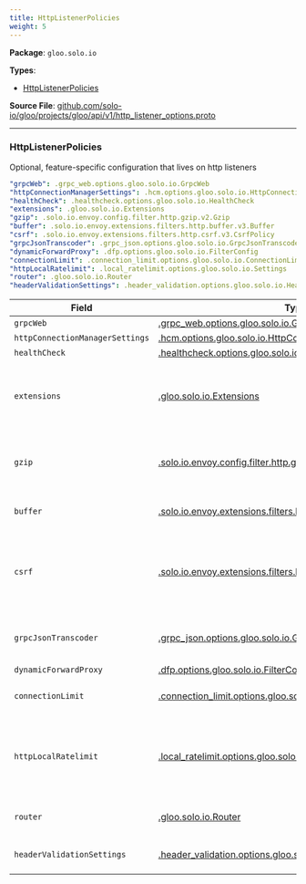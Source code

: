 ```yaml
---
title: HttpListenerPolicies
weight: 5
---
```


<!-- Code generated by solo-kit. DO NOT EDIT. -->


**Package**: `gloo.solo.io` 

**Types**:


- [HttpListenerPolicies](#httplisteneroptions)
  



**Source File**: [github.com/solo-io/gloo/projects/gloo/api/v1/http_listener_options.proto](https://github.com/solo-io/gloo/blob/main/projects/gloo/api/v1/http_listener_options.proto)





---
### HttpListenerPolicies

 
Optional, feature-specific configuration that lives on http listeners

```yaml
"grpcWeb": .grpc_web.options.gloo.solo.io.GrpcWeb
"httpConnectionManagerSettings": .hcm.options.gloo.solo.io.HttpConnectionManagerSettings
"healthCheck": .healthcheck.options.gloo.solo.io.HealthCheck
"extensions": .gloo.solo.io.Extensions
"gzip": .solo.io.envoy.config.filter.http.gzip.v2.Gzip
"buffer": .solo.io.envoy.extensions.filters.http.buffer.v3.Buffer
"csrf": .solo.io.envoy.extensions.filters.http.csrf.v3.CsrfPolicy
"grpcJsonTranscoder": .grpc_json.options.gloo.solo.io.GrpcJsonTranscoder
"dynamicForwardProxy": .dfp.options.gloo.solo.io.FilterConfig
"connectionLimit": .connection_limit.options.gloo.solo.io.ConnectionLimit
"httpLocalRatelimit": .local_ratelimit.options.gloo.solo.io.Settings
"router": .gloo.solo.io.Router
"headerValidationSettings": .header_validation.options.gloo.solo.io.HeaderValidationSettings

```

| Field | Type | Description |
| ----- | ---- | ----------- | 
| `grpcWeb` | [.grpc_web.options.gloo.solo.io.GrpcWeb](../../components/grpc_web.proto.sk/#grpcweb) |  |
| `httpConnectionManagerSettings` | [.hcm.options.gloo.solo.io.HttpConnectionManagerSettings](../../components/hcm.proto.sk/#httpconnectionmanagersettings) |  |
| `healthCheck` | [.healthcheck.options.gloo.solo.io.HealthCheck](../../components/healthcheck.proto.sk/#healthcheck) | enable [Envoy health checks](https://www.envoyproxy.io/docs/envoy/v1.7.0/api-v2/config/filter/http/health_check/v2/health_check.proto) on this listener. |
| `extensions` | [.gloo.solo.io.Extensions](../../components/extensions.proto.sk/#extensions) | Extensions will be passed along from Listeners, Gateways, VirtualServices, Routes, and Route tables to the underlying Proxy, making them useful for controllers, validation tools, etc. which interact with kubernetes yaml. Some sample use cases: * controllers, deployment pipelines, helm charts, etc. which wish to use extensions as a kind of opaque metadata.  |
| `gzip` | [.solo.io.envoy.config.filter.http.gzip.v2.Gzip](../../components/gzip.proto.sk/#gzip) | Gzip is an HTTP option which enables compressing data returned from an backend service upon client request. Compression is useful in situations where large payloads need to be transmitted without compromising the response time. Example: ``` gzip: contentType: - "application/json" compressionLevel: BEST ```. |
| `buffer` | [.solo.io.envoy.extensions.filters.http.buffer.v3.Buffer](../../components/buffer.proto.sk/#buffer) | Buffer can be used to set the maximum request size that the filter will buffer before the connection manager will stop buffering and return a 413 response. |
| `csrf` | [.solo.io.envoy.extensions.filters.http.csrf.v3.CsrfPolicy](../../components/csrf.proto.sk/#csrfpolicy) | Csrf can be used to set percent of requests for which the CSRF filter is enabled, enable shadow-only mode where policies will be evaluated and tracked, but not enforced and add additional source origins that will be allowed in addition to the destination origin. For more, see https://www.envoyproxy.io/docs/envoy/latest/api-v3/extensions/filters/http/csrf/v3/csrf.proto#envoy-v3-api-msg-extensions-filters-http-csrf-v3-csrfpolicy. |
| `grpcJsonTranscoder` | [.grpc_json.options.gloo.solo.io.GrpcJsonTranscoder](../../components/grpc_json.proto.sk/#grpcjsontranscoder) | Exposed envoy config for the gRPC to JSON transcoding filter, envoy.filters.http.grpc_json_transcoder. For more, see https://www.envoyproxy.io/docs/envoy/latest/api-v3/extensions/filters/http/grpc_json_transcoder/v3/transcoder.proto. |
| `dynamicForwardProxy` | [.dfp.options.gloo.solo.io.FilterConfig](../../components/dynamic_forward_proxy.proto.sk/#filterconfig) |  |
| `connectionLimit` | [.connection_limit.options.gloo.solo.io.ConnectionLimit](../../components/connection_limit.proto.sk/#connectionlimit) | ConnectionLimit can be used to limit the number of active connections per gateway. Useful for resource protection as well as DoS prevention. |
| `httpLocalRatelimit` | [.local_ratelimit.options.gloo.solo.io.Settings](../../components/local_ratelimit.proto.sk/#settings) | HttpLocalRatelimit can be used to rate limit the number of requests per gateway and works pre-auth. Unlike the NetworkLocalRatelimit, this works as part of the HCM (ie: L7 layer). All virtual host and routes that are part of this gateway will share this rate limit unless explicity configured with another limit. It uses envoy's own local rate limit filter to do so, without the need for an external rate limit server to be set up. |
| `router` | [.gloo.solo.io.Router](../../components/router.proto.sk/#router) | Router is an extension of the envoy http filters Maps to https://www.envoyproxy.io/docs/envoy/latest/api-v3/extensions/filters/http/router/v3/router.proto. |
| `headerValidationSettings` | [.header_validation.options.gloo.solo.io.HeaderValidationSettings](../../components/header_validation.proto.sk/#headervalidationsettings) | Header validation settings - fields in this message can be used to determine whether requests should be rejected based on the contents of the header. |





<!-- Start of HubSpot Embed Code -->
<script type="text/javascript" id="hs-script-loader" async defer src="//js.hs-scripts.com/5130874.js"></script>
<!-- End of HubSpot Embed Code -->
